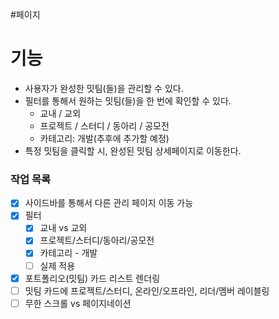 #페이지 
# 기능
* 사용자가 완성한 밋팀(들)을 관리할 수 있다.
* 필터를 통해서 원하는 밋팀(들)을 한 번에 확인할 수 있다.
	* 교내 / 교외
	* 프로젝트 / 스터디 / 동아리 / 공모전
	* 카테고리: 개발(추후에 추가할 예정)
* 특정 밋팀을 클릭할 시, 완성된 밋팀 상세페이지로 이동한다.

### 작업 목록
* [x] 사이드바를 통해서 다른 관리 페이지 이동 가능
* [x] 필터
	* [x] 교내 vs 교외
	* [x] 프로젝트/스터디/동아리/공모전
	* [x] 카테고리 - 개발
	* [ ] 실제 적용
* [x] 포트폴리오(밋팀) 카드 리스트 렌더링
* [ ] 밋팀 카드에 프로젝트/스터디, 온라인/오프라인, 리더/멤버 레이블링
* [ ] 무한 스크롤 vs 페이지네이션